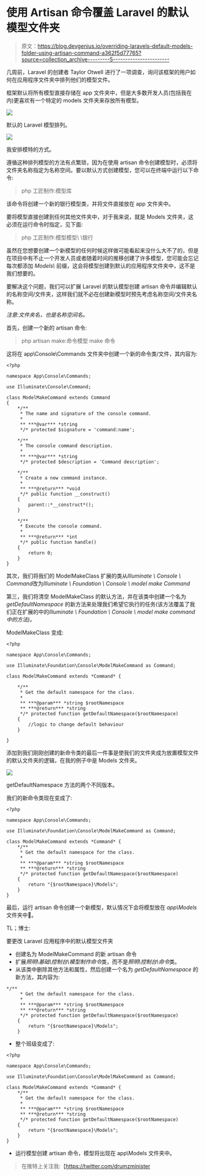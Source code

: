 # 使用 Artisan 命令覆盖 Laravel 的默认模型文件夹

> 原文：<https://blog.devgenius.io/overriding-laravels-default-models-folder-using-artisan-command-a362f5d77765?source=collection_archive---------5----------------------->

几周前，Laravel 的创建者 Taylor Otwell 进行了一项调查，询问该框架的用户如何在应用程序文件夹中排列他们的模型文件。

框架默认将所有模型直接存储在 app 文件夹中，但是大多数开发人员(包括我在内)更喜欢有一个特定的 models 文件夹来存放所有模型。

![](img/8b3cf3bde023ee3b39b2e46ba13c5b36.png)

默认的 Laravel 模型排列。

![](img/d5d342dde18fd3844deaf1fcc5c392bd.png)

我安排模特的方式。

遵循这种排列模型的方法有点繁琐，因为在使用 artisan 命令创建模型时，必须将文件夹名称指定为名称空间。要以默认方式创建模型，您可以在终端中运行以下命令:

> php 工匠制作:模型库

该命令将创建一个新的银行模型类，并将文件直接放在 app 文件夹中。

要将模型直接创建到任何其他文件夹中，对于我来说，就是 Models 文件夹，这必须在运行命令时指定，见下面:

> php 工匠制作:模型模型\ \银行

虽然在您想要创建一个新模型的任何时候这样做可能看起来没什么大不了的，但是在项目中有不止一个开发人员或者随着时间的推移创建了许多模型，您可能会忘记每次都添加 *Models\\* 前缀，这会将模型创建到默认的应用程序文件夹中，这不是我们想要的。

要解决这个问题，我们可以扩展 Laravel 的默认模型创建 artisan 命令并编辑默认的名称空间/文件夹，这样我们就不必在创建新模型时预先考虑名称空间/文件夹名称。

*注意:文件夹名，也是名称空间名。*

首先，创建一个新的 artisan 命令:

> php artisan make:命令模型 make 命令

这将在 app\Console\Commands 文件夹中创建一个新的命令类/文件，其内容为:

```
<?php

namespace App\Console\Commands;

use Illuminate\Console\Command;

class ModelMakeCommand extends Command
{
    */**
     * The name and signature of the console command.
     *
     ** ***@var*** *string
     */* protected $signature = 'command:name';

    */**
     * The console command description.
     *
     ** ***@var*** *string
     */* protected $description = 'Command description';

    */**
     * Create a new command instance.
     *
     ** ***@return*** *void
     */* public function __construct()
    {
        parent::*__construct*();
    }

    */**
     * Execute the console command.
     *
     ** ***@return*** *int
     */* public function handle()
    {
        return 0;
    }
}
```

其次，我们将我们的 ModelMakeClass 扩展的类从*Illuminate \ Console \ Command*改为*Illuminate \ Foundation \ Console \ model make Command*

第三，我们将清空 ModelMakeClass 的默认方法，并在该类中创建一个名为 *getDefaultNamespace* 的新方法来处理我们希望它执行的任务(该方法覆盖了我们正在扩展的中的*Illuminate \ Foundation \ Console \ model make command 中的方法)。*

ModelMakeClass 变成:

```
<?php

namespace App\Console\Commands;

use Illuminate\Foundation\Console\ModelMakeCommand as Command;

class ModelMakeCommand extends *Command* {

    */**
     * Get the default namespace for the class.
     *
     ** ***@param*** *string $rootNamespace
     ** ***@return*** *string
     */* protected function getDefaultNamespace($rootNamespace)
    {
        //logic to change default behaviour
    }

}
```

添加到我们刚刚创建的新命令类的最后一件事是使我们的文件夹成为放置模型文件的默认文件夹的逻辑，在我的例子中是 Models 文件夹。

![](img/f06e0cd3995b687ace9f5c132306a8c8.png)

getDefaultNamespace 方法的两个不同版本。

我们的新命令类现在变成了:

```
<?php

namespace App\Console\Commands;

use Illuminate\Foundation\Console\ModelMakeCommand as Command;

class ModelMakeCommand extends *Command* {
    */**
     * Get the default namespace for the class.
     *
     ** ***@param*** *string $rootNamespace
     ** ***@return*** *string
     */* protected function getDefaultNamespace($rootNamespace)
    {
        return "{$rootNamespace}\Models";
    }
}
```

最后，运行 artisan 命令创建一个新模型，默认情况下会将模型放在 *app\Models* 文件夹中🙂。

TL；博士:

要更改 Laravel 应用程序中的默认模型文件夹

*   创建名为 ModelMakeCommand 的新 artisan 命令
*   扩展*照明\基础\控制台\模型制作命令*类，而不是*照明\控制台\命令*类。
*   从该类中删除其他方法和属性，然后创建一个名为 *getDefaultNamespace* 的新方法，其内容为:

```
*/**
     * Get the default namespace for the class.
     *
     ** ***@param*** *string $rootNamespace
     ** ***@return*** *string
     */* protected function getDefaultNamespace($rootNamespace)
    {
        return "{$rootNamespace}\Models";
    }
```

*   整个班级变成了:

```
<?php

namespace App\Console\Commands;

use Illuminate\Foundation\Console\ModelMakeCommand as Command;

class ModelMakeCommand extends *Command* {
    */**
     * Get the default namespace for the class.
     *
     ** ***@param*** *string $rootNamespace
     ** ***@return*** *string
     */* protected function getDefaultNamespace($rootNamespace)
    {
        return "{$rootNamespace}\Models";
    }
}
```

*   运行模型创建 artisan 命令，模型将出现在 app\Models 文件夹中。

> 在推特上关注我:【https://twitter.com/drumzminister 